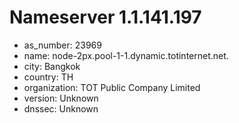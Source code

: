 # Nameserver 1.1.141.197

* as_number: 23969
* name: node-2px.pool-1-1.dynamic.totinternet.net.
* city: Bangkok
* country: TH
* organization: TOT Public Company Limited
* version: Unknown
* dnssec: Unknown
